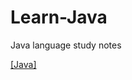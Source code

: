 # Learn-Java
Java language study notes

[[Java]](https://www.cnblogs.com/luoahong/p/12560409.html "Java基础语法：day01入门程序、常量、变量l")
